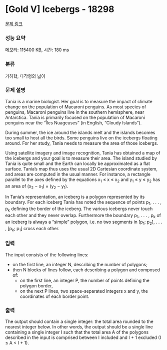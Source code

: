 # [Gold V] Icebergs - 18298 

[문제 링크](https://www.acmicpc.net/problem/18298) 

### 성능 요약

메모리: 115400 KB, 시간: 180 ms

### 분류

기하학, 다각형의 넓이

### 문제 설명

<p>Tania is a marine biologist. Her goal is to measure the impact of climate change on the population of Macaroni penguins. As most species of penguins, Macaroni penguins live in the southern hemisphere, near Antarctica. Tania is primarily focused on the population of Macaroni penguins near the “Îles Nuageuses” (in English, “Cloudy Islands”).</p>

<p>During summer, the ice around the islands melt and the islands becomes too small to host all the birds. Some penguins live on the icebergs floating around. For her study, Tania needs to measure the area of those icebergs.</p>

<p>Using satellite imagery and image recognition, Tania has obtained a map of the icebergs and your goal is to measure their area. The island studied by Tania is quite small and the Earth can locally be approximated as a flat surface. Tania’s map thus uses the usual 2D Cartesian coordinate system, and areas are computed in the usual manner. For instance, a rectangle parallel to the axes defined by the equations x<sub>1</sub> ≤ x ≤ x<sub>2</sub> and y<sub>1</sub> ≤ y ≤ y<sub>2</sub> has an area of (x<sub>2</sub> − x<sub>1</sub>) × (y<sub>2</sub> − y<sub>1</sub>).</p>

<p>In Tania’s representation, an iceberg is a polygon represented by its boundary. For each iceberg Tania has noted the sequence of points p<sub>1</sub>, . . . , p<sub>k</sub> defining the border of the iceberg. The various icebergs never touch each other and they never overlap. Furthermore the boundary p<sub>1</sub>, . . . , p<sub>k</sub> of an iceberg is always a “simple” polygon, i.e. no two segments in [p<sub>1</sub>; p<sub>2</sub>], . . . , [p<sub>k</sub>; p<sub>1</sub>] cross each other.</p>

### 입력 

 <p>The input consists of the following lines:</p>

<ul>
	<li>on the first line, an integer N, describing the number of polygons;</li>
	<li>then N blocks of lines follow, each describing a polygon and composed of:
	<ul>
		<li>on the first line, an integer P, the number of points defining the polygon border,</li>
		<li>on the next P lines, two space-separated integers x and y, the coordinates of each border point.</li>
	</ul>
	</li>
</ul>

### 출력 

 <p>The output should contain a single integer: the total area rounded to the nearest integer below. In other words, the output should be a single line containing a single integer I such that the total area A of the polygons described in the input is comprised between I included and I + 1 excluded (I ≤ A < I + 1).</p>

